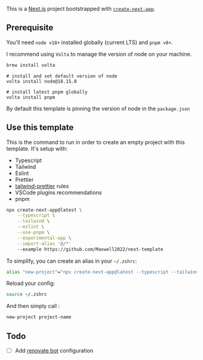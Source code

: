 This is a [Next.js](https://nextjs.org/) project bootstrapped with [`create-next-app`](https://github.com/vercel/next.js/tree/canary/packages/create-next-app).

## Prerequisite

You'll need `node v18+` installed globally (current LTS) and `pnpm v8+`.

I recommend using `Volta` to manage the version of node on your machine.

```bash
brew install volta
```

```
# install and set default version of node
volta install node@18.15.0

# install latest pnpm globally
volta install pnpm
```

By default this template is pinning the version of node in the `package.json`

## Use this template

This is the command to run in order to create an empty project with this template.
It's setup with:

- Typescript
- Tailwind
- Eslint
- Prettier
- [tailwind-prettier](https://tailwindcss.com/blog/automatic-class-sorting-with-prettier) rules
- VSCode plugins recommendations
- pnpm

```bash
npx create-next-app@latest \
    --typescript \
    --tailwind \
    --eslint \
    --use-pnpm \
    --experimental-app \
    --import-alias '@/*'
    --example https://github.com/Maxwell2022/next-template
```

To simplify, you can create an alias in your `~/.zshrc`:

```bash
alias "new-project"="npx create-next-app@latest --typescript --tailwind --eslint --use-pnpm --experimental-app --import-alias '@/*' --example https://github.com/Maxwell2022/next-template"
```

Reload your config:

```bash
source ~/.zshrc
```

And then simply call :

```bash
new-project project-name
```

## Todo

- [ ] Add [renovate bot](https://docs.renovatebot.com/) configuration
